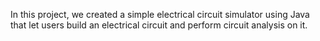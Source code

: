In this project, we created a simple electrical circuit simulator using Java that let users build
an electrical circuit and perform circuit analysis on it.
